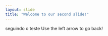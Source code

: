 ```yaml
---
layout: slide
title: "Welcome to our second slide!"
---
```

seguindo o teste
Use the left arrow to go back!
